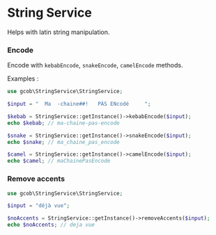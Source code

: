 # String Service

Helps with latin string manipulation.

### Encode

Encode with `kebabEncode`, `snakeEncode`, `camelEncode` methods. 

Examples :

```php
use gcob\StringService\StringService;

$input = "  Ma  -chaine##!   PÀS ENcodé     ";

$kebab = StringService::getInstance()->kebabEncode($input);
echo $kebab; // ma-chaine-pas-encode

$snake = StringService::getInstance()->snakeEncode($input);
echo $snake; // ma_chaine_pas_encode

$camel = StringService::getInstance()->camelEncode($input);
echo $camel; // maChainePasEncode
```

### Remove accents

```php
use gcob\StringService\StringService;

$input = "déjà vue";

$noAccents = StringService::getInstance()->removeAccents($input);
echo $noAccents; // deja vue
```

